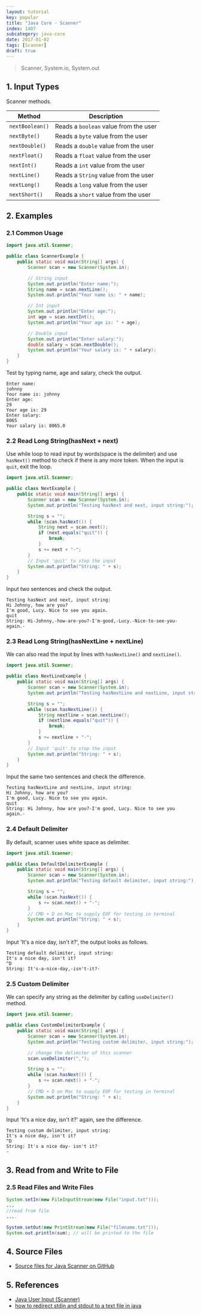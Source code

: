 ```yaml
---
layout: tutorial
key: popular
title: "Java Core - Scanner"
index: 1407
subcategory: java-core
date: 2017-01-02
tags: [Scanner]
draft: true
---
```


> Scanner, System.io, System.out

## 1. Input Types
Scanner methods.

Method          | Description
----------------|-------------------------------------
`nextBoolean()` | Reads a `boolean` value from the user
`nextByte()`    | Reads a `byte` value from the user
`nextDouble()`  | Reads a `double` value from the user
`nextFloat()`   | Reads a `float` value from the user
`nextInt() `    | Reads a `int` value from the user
`nextLine()`    | Reads a `String` value from the user
`nextLong()`    | Reads a `long` value from the user
`nextShort()`   | Reads a `short` value from the user

## 2. Examples
### 2.1 Common Usage
```java
import java.util.Scanner;

public class ScannerExample {
    public static void main(String[] args) {
        Scanner scan = new Scanner(System.in);

        // String input
        System.out.println("Enter name:");
        String name = scan.nextLine();
        System.out.println("Your name is: " + name);

        // Int input
        System.out.println("Enter age:");
        int age = scan.nextInt();
        System.out.println("Your age is: " + age);

        // Double input
        System.out.println("Enter salary:");
        double salary = scan.nextDouble();
        System.out.println("Your salary is: " + salary);
    }
}
```
Test by typing name, age and salary, check the output.
```raw
Enter name:
johnny
Your name is: johnny
Enter age:
29
Your age is: 29
Enter salary:
8065
Your salary is: 8065.0
```
### 2.2 Read Long String(hasNext + next)
Use while loop to read input by words(space is the delimiter) and use `hasNext()` method to check if there is any more token. When the input is `quit`, exit the loop.
```java
import java.util.Scanner;

public class NextExample {
    public static void main(String[] args) {
        Scanner scan = new Scanner(System.in);
        System.out.println("Testing hasNext and next, input string:");

        String s = "";
        while (scan.hasNext()) {
            String next = scan.next();
            if (next.equals("quit")) {
                break;
            }
            s += next + "-";
        }
        // Input 'quit' to stop the input
        System.out.println("String: " + s);
    }
}
```
Input two sentences and check the output.
```raw
Testing hasNext and next, input string:
Hi Johnny, how are you?
I'm good, Lucy. Nice to see you again.
quit
String: Hi-Johnny,-how-are-you?-I'm-good,-Lucy.-Nice-to-see-you-again.-
```
### 2.3 Read Long String(hasNextLine + nextLine)
We can also read the input by lines with `hasNextLine()` and `nextLine()`.
```java
import java.util.Scanner;

public class NextLineExample {
    public static void main(String[] args) {
        Scanner scan = new Scanner(System.in);
        System.out.println("Testing hasNextLine and nextLine, input string:");

        String s = "";
        while (scan.hasNextLine()) {
            String nextline = scan.nextLine();
            if (nextline.equals("quit")) {
                break;
            }
            s += nextline + "-";
        }
        // Input 'quit' to stop the input
        System.out.println("String: " + s);
    }
}
```
Input the same two sentences and check the difference.
```raw
Testing hasNextLine and nextLine, input string:
Hi Johnny, how are you?
I'm good, Lucy. Nice to see you again.
quit
String: Hi Johnny, how are you?-I'm good, Lucy. Nice to see you again.-
```
### 2.4 Default Delimiter
By default, scanner uses white space as delimiter.
```java
import java.util.Scanner;

public class DefaultDelimiterExample {
    public static void main(String[] args) {
        Scanner scan = new Scanner(System.in);
        System.out.println("Testing default delimiter, input string:");

        String s = "";
        while (scan.hasNext()) {
            s += scan.next() + "-";
        }
        // CMD + D on Mac to supply EOF for testing in terminal
        System.out.println("String: " + s);
    }
}
```
Input 'It's a nice day, isn't it?', the output looks as follows.
```raw
Testing default delimiter, input string:
It's a nice day, isn't it?
^D
String: It's-a-nice-day,-isn't-it?-
```
### 2.5 Custom Delimiter
We can specify any string as the delimiter by calling `useDelimiter()` method.
```java
import java.util.Scanner;

public class CustomDelimiterExample {
    public static void main(String[] args) {
        Scanner scan = new Scanner(System.in);
        System.out.println("Testing custom delimiter, input string:");

        // change the delimiter of this scanner
        scan.useDelimiter(",");

        String s = "";
        while (scan.hasNext()) {
            s += scan.next() + "-";
        }
        // CMD + D on Mac to supply EOF for testing in terminal
        System.out.println("String: " + s);
    }
}
```
Input 'It's a nice day, isn't it?' again, see the difference.
```raw
Testing custom delimiter, input string:
It's a nice day, isn't it?
^D
String: It's a nice day- isn't it?
-
```

## 3. Read from and Write to File

### 2.5 Read Files and Write Files
```java
System.setIn(new FileInputStream(new File("input.txt")));
...
//read from file
....

System.setOut(new PrintStream(new File("filename.txt")));
System.out.println(sum); // will be printed to the file    
```


## 4. Source Files
* [Source files for Java Scanner on GitHub](https://github.com/jojozhuang/java-programming/tree/master/java-core-scanner)

## 5. References
* [Java User Input (Scanner)](https://www.w3schools.com/java/java_user_input.asp)
* [how to redirect stdin and stdout to a text file in java](https://stackoverflow.com/questions/23886499/how-to-redirect-stdin-and-stdout-to-a-text-file-in-java)
